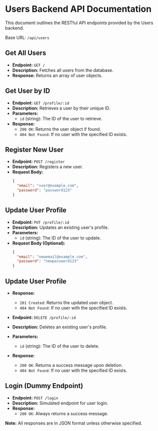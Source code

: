 # Users Backend API Documentation

This document outlines the RESTful API endpoints provided by the Users backend.

Base URL: `/api/users`

## Get All Users

- **Endpoint:** `GET /`
- **Description:** Fetches all users from the database.
- **Response:** Returns an array of user objects.

## Get User by ID

- **Endpoint:** `GET /profile/:id`
- **Description:** Retrieves a user by their unique ID.
- **Parameters:**
  - `id` (string): The ID of the user to retrieve.
- **Response:**
  - `200 OK`: Returns the user object if found.
  - `404 Not Found`: If no user with the specified ID exists.

## Register New User

- **Endpoint:** `POST /register`
- **Description:** Registers a new user.
- **Request Body:**
  ```json
  {
    "email": "user@example.com",
    "password": "password123"
  }
  ```

## Update User Profile

- **Endpoint:** `PUT /profile/:id`
- **Description:** Updates an existing user's profile.
- **Parameters:**
  - `id` (string): The ID of the user to update.
- **Request Body (Optional):**
  ```json
  {
    "email": "newemail@example.com",
    "password": "newpassword123"
  }
  ```

## Update User Profile

- **Response:**

  - `201 Created`: Returns the updated user object.
  - `404 Not Found`: If no user with the specified ID exists.

- **Endpoint:** `DELETE /profile/:id`
- **Description:** Deletes an existing user's profile.
- **Parameters:**
  - `id` (string): The ID of the user to delete.
- **Response:**
  - `200 OK`: Returns a success message upon deletion.
  - `404 Not Found`: If no user with the specified ID exists.

## Login (Dummy Endpoint)

- **Endpoint:** `POST /login`
- **Description:** Simulated endpoint for user login.
- **Response:**
  - `200 OK`: Always returns a success message.

**Note:** All responses are in JSON format unless otherwise specified.
